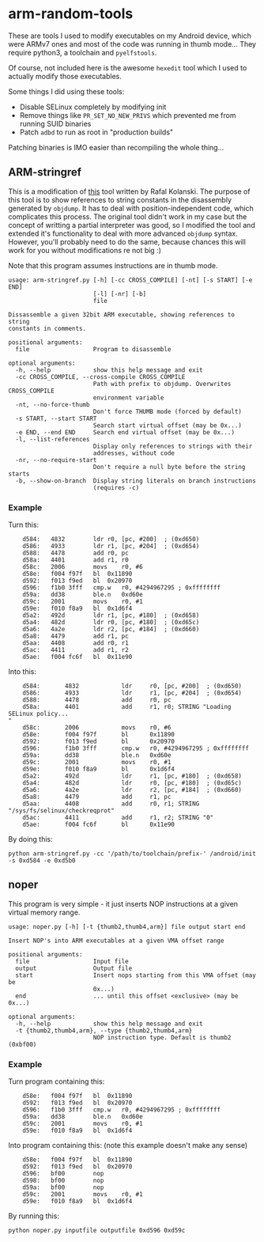 # arm-random-tools

These are tools I used to modify executables on my Android device, which were ARMv7 ones and most of the code was running in thumb mode...
They require python3, a toolchain and `pyelfstools`.

Of course, not included here is the awesome `hexedit` tool which I used to actually modify those executables.

Some things I did using these tools:
* Disable SELinux completely by modifying init
* Remove things like `PR_SET_NO_NEW_PRIVS` which prevented me from running SUID binaries
* Patch `adbd` to run as root in "production builds"

Patching binaries is IMO easier than recompiling the whole thing...


## ARM-stringref

This is a modification of [this](https://www.mobileread.com/forums/showthread.php?t=80872) tool written by Rafal Kolanski.
The purpose of this tool is to show references to string constants in the disassembly generated by `objdump`. It has to deal with position-independent code, which complicates this process. The original tool didn't work in my case but the concept of writting a partial interpreter was good, so I modified the tool and extended it's functionality to deal with more advanced `objdump` syntax. However, you'll probably need to do the same, because chances this will work for you without modifications re not big :)

Note that this program assumes instructions are in thumb mode.

```
usage: arm-stringref.py [-h] [-cc CROSS_COMPILE] [-nt] [-s START] [-e END]
                        [-l] [-nr] [-b]
                        file

Dissassemble a given 32bit ARM executable, showing references to string
constants in comments.

positional arguments:
  file                  Program to disassemble

optional arguments:
  -h, --help            show this help message and exit
  -cc CROSS_COMPILE, --cross-compile CROSS_COMPILE
                        Path with prefix to objdump. Overwrites CROSS_COMPILE
                        environment variable
  -nt, --no-force-thumb
                        Don't force THUMB mode (forced by default)
  -s START, --start START
                        Search start virtual offset (may be 0x...)
  -e END, --end END     Search end virtual offset (may be 0x...)
  -l, --list-references
                        Display only references to strings with their
                        addresses, without code
  -nr, --no-require-start
                        Don't require a null byte before the string starts
  -b, --show-on-branch  Display string literals on branch instructions
                        (requires -c)

```

### Example

Turn this:

``` 
    d584:	4832      	ldr	r0, [pc, #200]	; (0xd650)
    d586:	4933      	ldr	r1, [pc, #204]	; (0xd654)
    d588:	4478      	add	r0, pc
    d58a:	4401      	add	r1, r0
    d58c:	2006      	movs	r0, #6
    d58e:	f004 f97f 	bl	0x11890
    d592:	f013 f9ed 	bl	0x20970
    d596:	f1b0 3fff 	cmp.w	r0, #4294967295	; 0xffffffff
    d59a:	dd38      	ble.n	0xd60e
    d59c:	2001      	movs	r0, #1
    d59e:	f010 f8a9 	bl	0x1d6f4
    d5a2:	492d      	ldr	r1, [pc, #180]	; (0xd658)
    d5a4:	482d      	ldr	r0, [pc, #180]	; (0xd65c)
    d5a6:	4a2e      	ldr	r2, [pc, #184]	; (0xd660)
    d5a8:	4479      	add	r1, pc
    d5aa:	4408      	add	r0, r1
    d5ac:	4411      	add	r1, r2
    d5ae:	f004 fc6f 	bl	0x11e90
```

Into this:

```
    d584:       4832            ldr     r0, [pc, #200]  ; (0xd650)
    d586:       4933            ldr     r1, [pc, #204]  ; (0xd654)
    d588:       4478            add     r0, pc
    d58a:       4401            add     r1, r0; STRING "Loading SELinux policy...
"
    d58c:       2006            movs    r0, #6
    d58e:       f004 f97f       bl      0x11890
    d592:       f013 f9ed       bl      0x20970
    d596:       f1b0 3fff       cmp.w   r0, #4294967295 ; 0xffffffff
    d59a:       dd38            ble.n   0xd60e
    d59c:       2001            movs    r0, #1
    d59e:       f010 f8a9       bl      0x1d6f4
    d5a2:       492d            ldr     r1, [pc, #180]  ; (0xd658)
    d5a4:       482d            ldr     r0, [pc, #180]  ; (0xd65c)
    d5a6:       4a2e            ldr     r2, [pc, #184]  ; (0xd660)
    d5a8:       4479            add     r1, pc
    d5aa:       4408            add     r0, r1; STRING "/sys/fs/selinux/checkreqprot"
    d5ac:       4411            add     r1, r2; STRING "0"
    d5ae:       f004 fc6f       bl      0x11e90
```

By doing this:

```
python arm-stringref.py -cc '/path/to/toolchain/prefix-' /android/init -s 0xd584 -e 0xd5b0
```

## noper

This program is very simple - it just inserts NOP instructions at a given virtual memory range.

```
usage: noper.py [-h] [-t {thumb2,thumb4,arm}] file output start end

Insert NOP's into ARM executables at a given VMA offset range

positional arguments:
  file                  Input file
  output                Output file
  start                 Insert nops starting from this VMA offset (may be
                        0x...)
  end                   ... until this offset <exclusive> (may be 0x...)

optional arguments:
  -h, --help            show this help message and exit
  -t {thumb2,thumb4,arm}, --type {thumb2,thumb4,arm}
                        NOP instruction type. Default is thumb2 (0xbf00)
```

### Example

Turn program containing this:

``` 
    d58e:	f004 f97f 	bl	0x11890
    d592:	f013 f9ed 	bl	0x20970
    d596:	f1b0 3fff 	cmp.w	r0, #4294967295	; 0xffffffff
    d59a:	dd38      	ble.n	0xd60e
    d59c:	2001      	movs	r0, #1
    d59e:	f010 f8a9 	bl	0x1d6f4
```

Into program containing this: (note this example doesn't make any sense)

``` 
    d58e:	f004 f97f 	bl	0x11890
    d592:	f013 f9ed 	bl	0x20970
    d596:	bf00      	nop
    d598:	bf00      	nop
    d59a:	bf00      	nop
    d59c:	2001      	movs	r0, #1
    d59e:	f010 f8a9 	bl	0x1d6f4
```

By running this:
```
python noper.py inputfile outputfile 0xd596 0xd59c
```